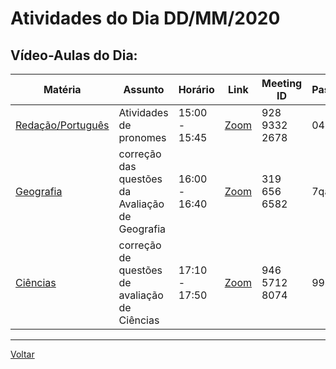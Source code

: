 # Atividades do Dia DD/MM/2020

## Vídeo-Aulas do Dia:

| Matéria | Assunto |Horário | Link | Meeting ID | Password |
|---------|---------|--------|------|------------|----------|
| [Redação/Português](#redação-e-português) | Atividades de pronomes | 15:00 - 15:45 | [Zoom](https://zoom.us/j/92893322678?pwd=clVTRDh3bzQ0SnVPV0wxQlJSU1JHdz09) | 928 9332 2678 | 042138 |
| [Geografia](#geografia) | correção das questões da Avaliação de Geografia | 16:00 - 16:40 | [Zoom](https://zoom.us/j/3196566582?pwd=cFNUb3BrREpzanpQV2toZ09RbjFnUT09) | 319 656 6582 | 7qaBx5 |
| [Ciências](#ciências) | correção de questões de avaliação de Ciências | 17:10 - 17:50 | [Zoom](https://zoom.us/j/94657128074?pwd=UDR1dTlqQ3lWVk9iMk1YSHRNZFVjZz09) | 946 5712 8074 | 994737 | 


---
[Voltar](index.md)


[plataforma AVA]: https://poliedro-ava.azurewebsites.net
